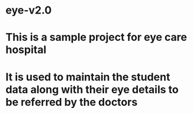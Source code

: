 # eye-v2.0
# This is a sample project for eye care hospital
# It is used to maintain the student data along with their eye details to be referred by the doctors
